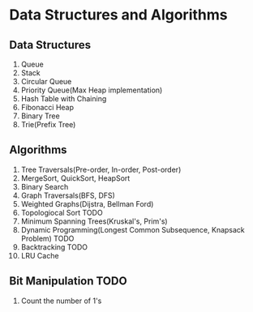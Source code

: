 # Data Structures and Algorithms

## Data Structures 
1. Queue
2. Stack
3. Circular Queue
4. Priority Queue(Max Heap implementation)
5. Hash Table with Chaining 
6. Fibonacci Heap
7. Binary Tree 
8. Trie(Prefix Tree)

## Algorithms 
1. Tree Traversals(Pre-order, In-order, Post-order)
2. MergeSort, QuickSort, HeapSort
3. Binary Search
4. Graph Traversals(BFS, DFS)
5. Weighted Graphs(Dijstra, Bellman Ford) 
6. Topologiocal Sort TODO
7. Minimum Spanning Trees(Kruskal's, Prim's) 
7. Dynamic Programming(Longest Common Subsequence, Knapsack Problem) TODO
8. Backtracking TODO
9. LRU Cache 

## Bit Manipulation TODO
1. Count the number of 1's



